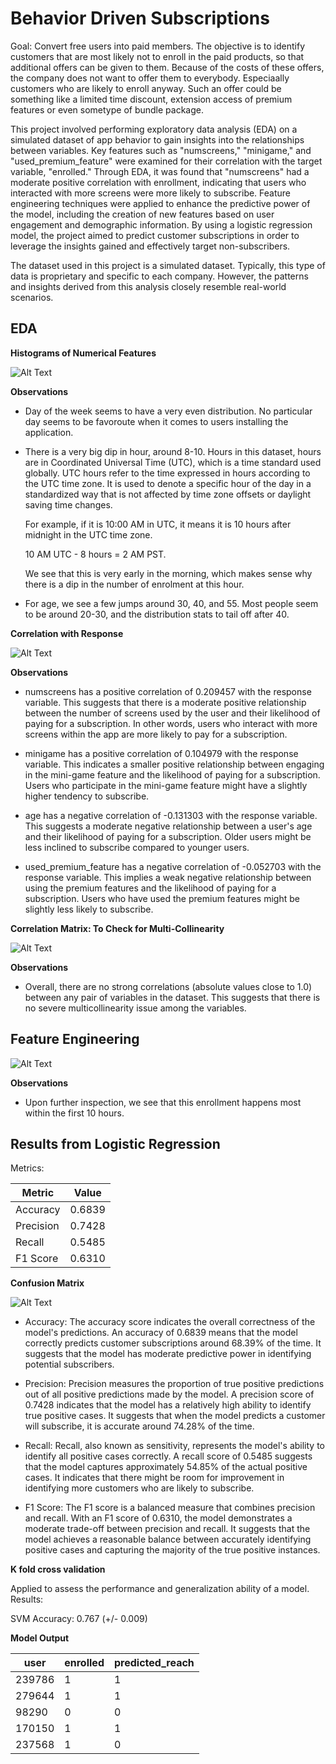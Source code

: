 # Behavior Driven Subscriptions

Goal: Convert free users into paid members. The objective is to identify customers that are most likely not to enroll in the paid products, so that additional offers can be given to them. Because of the costs of these offers, the company does not want to offer them to everybody. Especiaally customers who are likely to enroll anyway. Such an offer could be something like a limited time discount, extension access of premium features or even sometype of bundle package. 

This project involved performing exploratory data analysis (EDA) on a simulated dataset of app behavior to gain insights into the relationships between variables. Key features such as "numscreens," "minigame," and "used_premium_feature" were examined for their correlation with the target variable, "enrolled." Through EDA, it was found that "numscreens" had a moderate positive correlation with enrollment, indicating that users who interacted with more screens were more likely to subscribe. Feature engineering techniques were applied to enhance the predictive power of the model, including the creation of new features based on user engagement and demographic information. By using a logistic regression model, the project aimed to predict customer subscriptions in order to leverage the insights gained and effectively target non-subscribers.

The dataset used in this project is a simulated dataset. Typically, this type of data is proprietary and specific to each company. However, the patterns and insights derived from this analysis closely resemble real-world scenarios.


## EDA

**Histograms of Numerical Features**

![Alt Text](1.png)

**Observations**

- Day of the week seems to have a very even distribution. No particular day seems to be favoroute when it comes to users installing the application.
- There is a very big dip in hour, around 8-10. Hours in this dataset, hours are in Coordinated Universal Time (UTC), which is a time standard used globally. UTC hours refer to the time expressed in hours according to the UTC time zone. It is used to denote a specific hour of the day in a standardized way that is not affected by time zone offsets or daylight saving time changes.

  For example, if it is 10:00 AM in UTC, it means it is 10 hours after midnight in the UTC time zone. 

  10 AM UTC - 8 hours = 2 AM PST.

  We see that this is very early in the morning, which makes sense why there is a dip in the number of enrolment at this hour.

- For age, we see a few jumps  around 30, 40, and 55. Most people seem to be around 20-30, and the distribution stats to tail off after 40.

**Correlation with Response**

![Alt Text](2.png)

**Observations**

- numscreens has a positive correlation of 0.209457 with the response variable. This suggests that there is a moderate positive relationship between the number of screens used by the user and their likelihood of paying for a subscription. In other words, users who interact with more screens within the app are more likely to pay for a subscription.

- minigame has a positive correlation of 0.104979 with the response variable. This indicates a smaller positive relationship between engaging in the mini-game feature and the likelihood of paying for a subscription. Users who participate in the mini-game feature might have a slightly higher tendency to subscribe.

- age has a negative correlation of -0.131303 with the response variable. This suggests a moderate negative relationship between a user's age and their likelihood of paying for a subscription. Older users might be less inclined to subscribe compared to younger users.

- used_premium_feature has a negative correlation of -0.052703 with the response variable. This implies a weak negative relationship between using the premium features and the likelihood of paying for a subscription. Users who have used the premium features might be slightly less likely to subscribe.


**Correlation Matrix: To Check for Multi-Collinearity**

![Alt Text](3.png)

**Observations**

- Overall, there are no strong correlations (absolute values close to 1.0) between any pair of variables in the dataset. This suggests that there is no severe multicollinearity issue among the variables.


## Feature Engineering

![Alt Text](5.png)

**Observations** 
- Upon further inspection, we see that this enrollment happens most within the first 10 hours.


## Results from Logistic Regression

Metrics:

| Metric    | Value   |
|-----------|---------|
| Accuracy  | 0.6839  |
| Precision | 0.7428  |
| Recall    | 0.5485  |
| F1 Score  | 0.6310  |

**Confusion Matrix**

![Alt Text](6.png)


- Accuracy: The accuracy score indicates the overall correctness of the model's predictions. An accuracy of 0.6839 means that the model correctly predicts customer subscriptions around 68.39% of the time. It suggests that the model has moderate predictive power in identifying potential subscribers.

- Precision: Precision measures the proportion of true positive predictions out of all positive predictions made by the model. A precision score of 0.7428 indicates that the model has a relatively high ability to identify true positive cases. It suggests that when the model predicts a customer will subscribe, it is accurate around 74.28% of the time.

- Recall: Recall, also known as sensitivity, represents the model's ability to identify all positive cases correctly. A recall score of 0.5485 suggests that the model captures approximately 54.85% of the actual positive cases. It indicates that there might be room for improvement in identifying more customers who are likely to subscribe.

- F1 Score: The F1 score is a balanced measure that combines precision and recall. With an F1 score of 0.6310, the model demonstrates a moderate trade-off between precision and recall. It suggests that the model achieves a reasonable balance between accurately identifying positive cases and capturing the majority of the true positive instances.

**K fold cross validation**

Applied to assess the performance and generalization ability of a model. Results:

SVM Accuracy: 0.767 (+/- 0.009)


**Model Output**

| user   | enrolled | predicted_reach |
|--------|----------|-----------------|
| 239786 | 1        | 1               |
| 279644 | 1        | 1               |
| 98290  | 0        | 0               |
| 170150 | 1        | 1               |
| 237568 | 1        | 0               |
